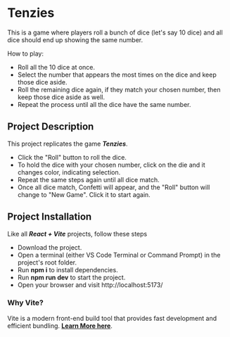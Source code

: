 # Tenzies

This is a game where players roll a bunch of dice (let's say 10 dice) and all dice should end up showing the same number.

How to play:

-   Roll all the 10 dice at once.
-   Select the number that appears the most times on the dice and keep those dice aside.
-   Roll the remaining dice again, if they match your chosen number, then keep those dice aside as well.
-   Repeat the process until all the dice have the same number.

## Project Description

This project replicates the game **_Tenzies_**.

-   Click the "Roll" button to roll the dice.
-   To hold the dice with your chosen number, click on the die and it changes color, indicating selection.
-   Repeat the same steps again until all dice match.
-   Once all dice match, Confetti will appear, and the "Roll" button will change to "New Game". Click it to start again.

## Project Installation

Like all **_React + Vite_** projects, follow these steps

-   Download the project.
-   Open a terminal (either VS Code Terminal or Command Prompt) in the project's root folder.
-   Run **npm i** to install dependencies.
-   Run **npm run dev** to start the project.
-   Open your browser and visit http://localhost:5173/

### Why Vite?

Vite is a modern front-end build tool that provides fast development and efficient bundling. [**Learn More here**](https://vite.dev/).
